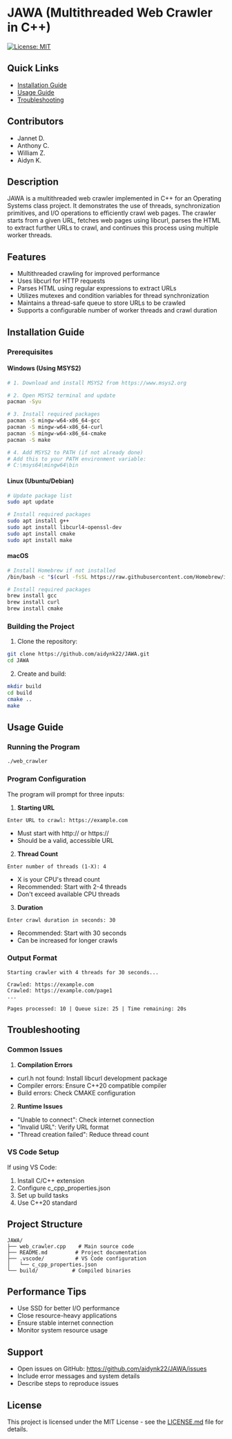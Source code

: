 # JAWA (Multithreaded Web Crawler in C++)
[![License: MIT](https://img.shields.io/badge/License-MIT-yellow.svg)](https://opensource.org/licenses/MIT)

## Quick Links
- [Installation Guide](#installation-guide)
- [Usage Guide](#usage-guide)
- [Troubleshooting](#troubleshooting)

## Contributors
- Jannet D.
- Anthony C.
- William Z.
- Aidyn K.

## Description
JAWA is a multithreaded web crawler implemented in C++ for an Operating Systems class project. It demonstrates the use of threads, synchronization primitives, and I/O operations to efficiently crawl web pages. The crawler starts from a given URL, fetches web pages using libcurl, parses the HTML to extract further URLs to crawl, and continues this process using multiple worker threads.

## Features
- Multithreaded crawling for improved performance
- Uses libcurl for HTTP requests
- Parses HTML using regular expressions to extract URLs
- Utilizes mutexes and condition variables for thread synchronization
- Maintains a thread-safe queue to store URLs to be crawled
- Supports a configurable number of worker threads and crawl duration

## Installation Guide

### Prerequisites

#### Windows (Using MSYS2)
```bash
# 1. Download and install MSYS2 from https://www.msys2.org

# 2. Open MSYS2 terminal and update
pacman -Syu

# 3. Install required packages
pacman -S mingw-w64-x86_64-gcc
pacman -S mingw-w64-x86_64-curl
pacman -S mingw-w64-x86_64-cmake
pacman -S make

# 4. Add MSYS2 to PATH (if not already done)
# Add this to your PATH environment variable:
# C:\msys64\mingw64\bin
```

#### Linux (Ubuntu/Debian)
```bash
# Update package list
sudo apt update

# Install required packages
sudo apt install g++
sudo apt install libcurl4-openssl-dev
sudo apt install cmake
sudo apt install make
```

#### macOS
```bash
# Install Homebrew if not installed
/bin/bash -c "$(curl -fsSL https://raw.githubusercontent.com/Homebrew/install/HEAD/install.sh)"

# Install required packages
brew install gcc
brew install curl
brew install cmake
```

### Building the Project

1. Clone the repository:
```bash
git clone https://github.com/aidynk22/JAWA.git
cd JAWA
```

2. Create and build:
```bash
mkdir build
cd build
cmake ..
make
```

## Usage Guide

### Running the Program
```bash
./web_crawler
```

### Program Configuration
The program will prompt for three inputs:

1. **Starting URL**
```
Enter URL to crawl: https://example.com
```
- Must start with http:// or https://
- Should be a valid, accessible URL

2. **Thread Count**
```
Enter number of threads (1-X): 4
```
- X is your CPU's thread count
- Recommended: Start with 2-4 threads
- Don't exceed available CPU threads

3. **Duration**
```
Enter crawl duration in seconds: 30
```
- Recommended: Start with 30 seconds
- Can be increased for longer crawls

### Output Format
```
Starting crawler with 4 threads for 30 seconds...

Crawled: https://example.com
Crawled: https://example.com/page1
...

Pages processed: 10 | Queue size: 25 | Time remaining: 20s
```

## Troubleshooting

### Common Issues

1. **Compilation Errors**
- curl.h not found: Install libcurl development package
- Compiler errors: Ensure C++20 compatible compiler
- Build errors: Check CMAKE configuration

2. **Runtime Issues**
- "Unable to connect": Check internet connection
- "Invalid URL": Verify URL format
- "Thread creation failed": Reduce thread count

### VS Code Setup
If using VS Code:
1. Install C/C++ extension
2. Configure c_cpp_properties.json
3. Set up build tasks
4. Use C++20 standard

## Project Structure
```
JAWA/
├── web_crawler.cpp    # Main source code
├── README.md         # Project documentation
├── .vscode/          # VS Code configuration
│   └── c_cpp_properties.json
└── build/           # Compiled binaries
```

## Performance Tips
- Use SSD for better I/O performance
- Close resource-heavy applications
- Ensure stable internet connection
- Monitor system resource usage

## Support
- Open issues on GitHub: https://github.com/aidynk22/JAWA/issues
- Include error messages and system details
- Describe steps to reproduce issues

## License
This project is licensed under the MIT License - see the [LICENSE.md](LICENSE.md) file for details.
```
